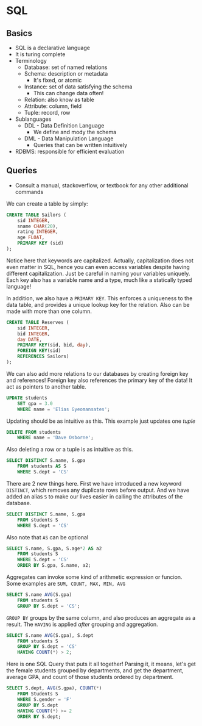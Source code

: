 # SQL

## Basics
* SQL is a declarative language
* It is turing complete
* Terminology
    * Database: set of named relations
    * Schema: description or metadata
        * It's fixed, or atomic
    * Instance: set of data satisfying the schema
        * This can change data often!
    * Relation: also know as table
    * Attribute: column, field
    * Tuple: record, row
* Sublanguages
    * DDL - Data Definition Language
        * We define and mody the schema
    * DML - Data Manipulation Language
        * Queries that can be written intuitively
* RDBMS: responsible for efficient evaluation

## Queries
* Consult a manual, stackoverflow, or textbook for any other additional commands

We can create a table by simply:
```sql
CREATE TABLE Sailors (
    sid INTEGER,
    sname CHAR(20),
    rating INTEGER,
    age FLOAT,
    PRIMARY KEY (sid)
);
```

Notice here that keywords are capitalized. Actually, capitalization does not even matter in SQL, hence you can even access variables despite having different capitalization. Just be careful in naming your variables uniquely. Each key also has a variable name and a type, much like a statically typed language!

In addition, we also have a `PRIMARY KEY`. This enforces a uniqueness to the data table, and provides a unique lookup key for the relation. Also can be made with more than one column.

```sql
CREATE TABLE Reserves (
    sid INTEGER,
    bid INTEGER,
    day DATE, 
    PRIMARY KEY(sid, bid, day),
    FOREIGN KEY(sid)
    REFERENCES Sailors)
);
```

We can also add more relations to our databases by creating foreign key and references! Foreign key also references the primary key of the data! It act as pointers to another table.

```sql
UPDATE students
    SET gpa = 3.0
    WHERE name = 'Elias Gyeomansates';
```

Updating should be as intuitive as this. This example just updates one *tuple*

```sql
DELETE FROM students
    WHERE name = 'Dave Osborne';
```

Also deleting a row or a tuple is as intuitive as this. 


```sql
SELECT DISTINCT S.name, S.gpa
    FROM students AS S
    WHERE S.dept = 'CS'
```

There are 2 new things here. First we have introduced a new keyword `DISTINCT`, which removes any duplicate rows before output. And we have added an alias `S` to make our lives easier in calling the attributes of the database.

```sql
SELECT DISTINCT S.name, S.gpa
    FROM students S
    WHERE S.dept = 'CS'
```

Also note that `AS` can be optional

```sql
SELECT S.name, S.gpa, S.age*2 AS a2
    FROM students S
    WHERE S.dept = 'CS'
    ORDER BY S.gpa, S.name, a2;
```

Aggregates can invoke some kind of arithmetic expression or funcion. Some examples are `SUM, COUNT, MAX, MIN, AVG`

```sql
SELECT S.name AVG(S.gpa)
    FROM students S
    GROUP BY S.dept = 'CS';
```

`GROUP BY` groups by the same column, and also produces an aggregate as a result. The `HAVING` is applied *after* grouping and aggregation. 

```sql
SELECT S.name AVG(S.gpa), S.dept
    FROM students S
    GROUP BY S.dept = 'CS'
    HAVING COUNT(*) > 2;
```

Here is one SQL Query that puts it all together! Parsing it, it means, let's get the female students grouped by departments, and get the department, average GPA, and count of those students ordered by department.

```sql
SELECT S.dept, AVG(S.gpa), COUNT(*)
    FROM Students S
    WHERE S.gender = 'F'
    GROUP BY S.dept
    HAVING COUNT(*) >= 2
    ORDER BY S.dept;
```